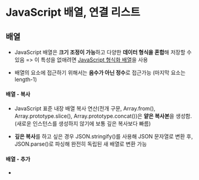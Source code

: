# JavaScript 배열, 연결 리스트

## 배열

- JavaScript 배열은 **크기 조정이 가능**하고 다양한 **데이터 형식을 혼합**해 저장할 수 있음 => 이 특성을 없애려면 [JavaScript 형식화 배열](https://developer.mozilla.org/ko/docs/Web/JavaScript/Guide/Typed_arrays)을 사용

- 배열의 요소에 접근하기 위해서는 **음수가 아닌 정수**로 접근가능 (마지막 요소는 length-1)

#### 배열 - 복사

- JavaScript 표준 내장 배열 복사 연산(전개 구문, Array.from(), Array.prototype.slice(), Array.prototype.concat())은 **얕은 복사본**을 생성함. (새로운 인스턴스를 생성하지 않기에 보통 깊은 복사보다 빠름)

- **깊은 복사**를 하고 싶은 경우 JSON.stringify()를 사용해 JSON 문자열로 변환 후, JSON.parse()로 파싱해 완전히 독립된 새 배열로 변환 가능

#### 배열 - 추가

- 
